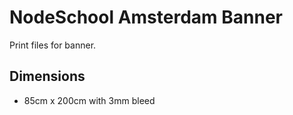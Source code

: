 # NodeSchool Amsterdam Banner

Print files for banner.

## Dimensions

- 85cm x 200cm with 3mm bleed
